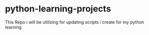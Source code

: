# python-learning-projects

This Repo i will be utilizing for updating scripts i create for my python learning